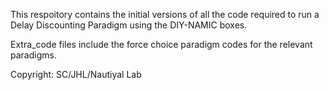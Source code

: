 This respoitory contains the initial versions of all the code required to run a Delay Discounting Paradigm using the DIY-NAMIC boxes. 

Extra_code files include the force choice paradigm codes for the relevant paradigms.  

Copyright: SC/JHL/Nautiyal Lab 
